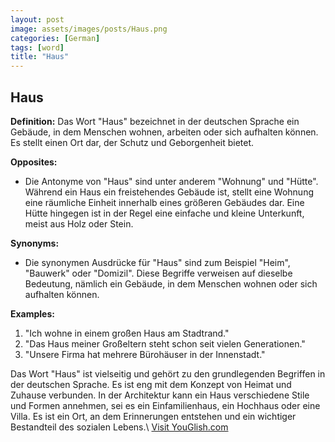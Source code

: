 ```yaml
---
layout: post
image: assets/images/posts/Haus.png
categories: [German]
tags: [word]
title: "Haus"
---
```


## Haus

**Definition:** Das Wort "Haus" bezeichnet in der deutschen Sprache ein Gebäude, in dem Menschen wohnen, arbeiten oder sich aufhalten können. Es stellt einen Ort dar, der Schutz und Geborgenheit bietet.

**Opposites:** 
- Die Antonyme von "Haus" sind unter anderem "Wohnung" und "Hütte". Während ein Haus ein freistehendes Gebäude ist, stellt eine Wohnung eine räumliche Einheit innerhalb eines größeren Gebäudes dar. Eine Hütte hingegen ist in der Regel eine einfache und kleine Unterkunft, meist aus Holz oder Stein.

**Synonyms:** 
- Die synonymen Ausdrücke für "Haus" sind zum Beispiel "Heim", "Bauwerk" oder "Domizil". Diese Begriffe verweisen auf dieselbe Bedeutung, nämlich ein Gebäude, in dem Menschen wohnen oder sich aufhalten können.

**Examples:**
1. "Ich wohne in einem großen Haus am Stadtrand."
2. "Das Haus meiner Großeltern steht schon seit vielen Generationen."
3. "Unsere Firma hat mehrere Bürohäuser in der Innenstadt."

Das Wort "Haus" ist vielseitig und gehört zu den grundlegenden Begriffen in der deutschen Sprache. Es ist eng mit dem Konzept von Heimat und Zuhause verbunden. In der Architektur kann ein Haus verschiedene Stile und Formen annehmen, sei es ein Einfamilienhaus, ein Hochhaus oder eine Villa. Es ist ein Ort, an dem Erinnerungen entstehen und ein wichtiger Bestandteil des sozialen Lebens.\ <a id="yg-widget-0" class="youglish-widget" data-query="Haus" data-lang="german" data-components="8412" data-auto-start="0" data-bkg-color="theme_light" data-title="How%20to%20pronounce%20Haus%20in%20German"  rel="nofollow" href="https://youglish.com">Visit YouGlish.com</a><script async src="https://youglish.com/public/emb/widget.js" charset="utf-8"></script>